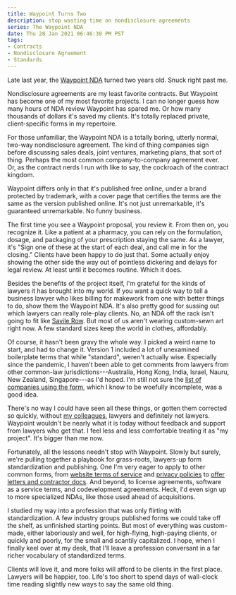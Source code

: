 ```yaml
---
title: Waypoint Turns Two
description: stop wasting time on nondisclosure agreements
series: The Waypoint NDA
date: Thu 28 Jan 2021 06:46:30 PM PST
tags:
- Contracts
- Nondisclosure Agreement
- Standards
---
```


Late last year, the [Waypoint NDA](https://waypointnda.com) turned two years old.  Snuck right past me.

Nondisclosure agreements are my least favorite contracts.  But Waypoint has become one of my most favorite projects.  I can no longer guess how many hours of NDA review Waypoint has spared me.  Or how many thousands of dollars it's saved my clients.  It's totally replaced private, client-specific forms in my repertoire.

For those unfamiliar, the Waypoint NDA is a totally boring, utterly normal, two-way nondisclosure agreement.  The kind of thing companies sign before discussing sales deals, joint ventures, marketing plans, that sort of thing.  Perhaps the most common company-to-company agreement ever.  Or, as the contract nerds I run with like to say, the cockroach of the contract kingdom.

Waypoint differs only in that it's published free online, under a brand protected by trademark, with a cover page that certifies the terms are the same as the version published online.  It's not just unremarkable, it's guaranteed unremarkable.  No funny business.

The first time you see a Waypoint proposal, you review it.  From then on, you recognize it.  Like a patient at a pharmacy, you can rely on the formulation, dosage, and packaging of your prescription staying the same.  As a lawyer, it's "Sign one of these at the start of each deal, and call me in for the closing."  Clients have been happy to do just that. Some actually enjoy showing the other side the way out of pointless dickering and delays for legal review.  At least until it becomes routine.  Which it does.

Besides the benefits of the project itself, I'm grateful for the kinds of lawyers it has brought into my world.  If you want a quick way to tell a business lawyer who likes billing for makework from one with better things to do, show them the Waypoint NDA.  It's also pretty good for sussing out which lawyers can really role-play clients.  No, an NDA off the rack isn't going to fit like [Savile Row](https://en.wikipedia.org/wiki/Savile_Row).  But most of us aren't wearing custom-sewn art right now.  A few standard sizes keep the world in clothes, affordably.

Of course, it hasn't been gravy the whole way.  I picked a weird name to start, and had to change it.  Version 1 included a lot of unexamined boilerplate terms that while "standard", weren't actually wise.  Especially since the pandemic, I haven't been able to get comments from lawyers from other common-law jurisdictions---Australia, Hong Kong, India, Israel, Nauru, New Zealand, Singapore---as I'd hoped.  I'm still not sure the [list of companies using the form](https://waypointnda.com/#companies), which I know to be woefully incomplete, was a good idea.

There's no way I could have seen all these things, or gotten them corrected so quickly, without [my colleagues](https://waypointnda.com/thanks), lawyers and definitely not lawyers.  Waypoint wouldn't be nearly what it is today without feedback and support from lawyers who get that.  I feel less and less comfortable treating it as "my project".  It's bigger than me now.

Fortunately, all the lessons needn't stop with Waypoint.  Slowly but surely, we're pulling together a playbook for grass-roots, lawyers-up form standardization and publishing.  One I'm very eager to apply to other common forms, from [website terms of service](https://turnstiletos.com) and [privacy policies](https://doormatprivacy.com) to [offer letters and contractor docs](https://squareoneforms.com).  And beyond, to license agreements, software as a service terms, and codevelopment agreements.  Heck, I'd even sign up to more specialized NDAs, like those used ahead of acquisitions.

I studied my way into a profession that was only flirting with standardization.  A few industry groups published forms we could take off the shelf, as unfinished starting points.  But most of everything was custom-made, either laboriously and well, for high-flying, high-paying clients, or quickly and poorly, for the small and scantily capitalized.  I hope, when I finally keel over at my desk, that I'll leave a profession conversant in a far richer vocabulary of standardized terms.

Clients will love it, and more folks will afford to be clients in the first place.  Lawyers will be happier, too.  Life's too short to spend days of wall-clock time reading slightly new ways to say the same old thing.
